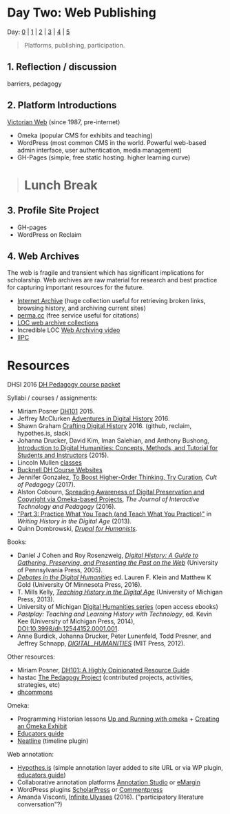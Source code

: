 # Day Two: Web Publishing

Day: [0](day-0.md) | [1](day-1.md) | [2](day-2.md) | [3](day-3.md) | [4](day-4.md) | [5](day-5.md)

> Platforms, publishing, participation.

## 1. Reflection / discussion

barriers, pedagogy

## 2. Platform Introductions

[Victorian Web](http://www.victorianweb.org/misc/vwintro.html) (since 1987, pre-internet)

- Omeka (popular CMS for exhibits and teaching)
- WordPress (most common CMS in the world. Powerful web-based admin interface, user authentication, media management)
- GH-Pages (simple, free static hosting. higher learning curve)

> # Lunch Break

## 3. Profile Site Project

- GH-pages
- WordPress on Reclaim

## 4. Web Archives

The web is fragile and transient which has significant implications for scholarship. 
Web archives are raw material for research and best practice for capturing important resources for the future.

- [Internet Archive](https://archive.org/) (huge collection useful for retrieving broken links, browsing history, and archiving current sites)
- [perma.cc](https://perma.cc/) (free service useful for citations)
- [LOC web archive collections](https://www.loc.gov/websites/collections/)
- Incredible LOC [Web Archiving video](https://youtu.be/T0943YkhLWU)
- [IIPC](http://www.netpreserve.org/web-archiving/overview)

# Resources

DHSI 2016 [DH Pedagogy course packet](http://dhsi.org/content/2016Curriculum/11.%20Digital%20Humanities%20Pedagogy-%20Integration%20in%20the%20Curriculum%20(2016).pdf)

Syllabi / courses / assignments:
- Miriam Posner [DH101](http://miriamposner.com/dh101f15/) 2015.
- Jeffrey McClurken [Adventures in Digital History](http://courses.mcclurken.org/adh/syllabus/) 2016.
- Shawn Graham [Crafting Digital History](http://site.craftingdigitalhistory.ca/) 2016. (github, reclaim, hypothes.is, slack)
- Johanna Drucker, David Kim, Iman Salehian, and Anthony Bushong, [Introduction to Digital Humanities: Concepts, Methods, and Tutorial for Students and Instructors](https://archive.org/details/IntroductionToDigitalHumanities) (2015).
- Lincoln Mullen [classes](http://lincolnmullen.com/#classes)
- [Bucknell DH Course Websites](http://dhpedagogy.blogs.bucknell.edu/bucknell-dh-course-websites/)
- Jennifer Gonzalez, [To Boost Higher-Order Thinking, Try Curation](https://www.cultofpedagogy.com/curation/), *Cult of Pedagogy* (2017).
- Alston Cobourn, [Spreading Awareness of Digital Preservation and Copyright via Omeka-based Projects](https://jitp.commons.gc.cuny.edu/spreading-awareness-of-digital-preservation-and-copyright-via-omeka-based-projects/), *The Journal of Interactive Technology and Pedagogy* (2016).
- ["Part 3: Practice What You Teach (and Teach What You Practice)"](http://quod.lib.umich.edu/d/dh/12230987.0001.001/1:6/--writing-history-in-the-digital-age?g=dculture;rgn=div1;view=fulltext;xc=1) in *Writing History in the Digital Age* (2013).
- Quinn Dombrowski, [*Drupal for Humanists*](http://drupal.forhumanists.org/).

Books:
- Daniel J Cohen and Roy Rosenzweig, [*Digital History: A Guide to Gathering, Preserving, and Presenting the Past on the Web*](http://chnm.gmu.edu/digitalhistory/) (University of Pennsylvania Press, 2005).
- [*Debates in the Digital Humanities*](http://dhdebates.gc.cuny.edu/) ed. Lauren F. Klein and Matthew K Gold (University Of Minnesota Press, 2016).
- T. Mills Kelly, [*Teaching History in the Digital Age*](http://dx.doi.org/10.3998/dh.12146032.0001.001) (University of Michigan Press, 2013).
- University of Michigan [Digital Humanities series](http://www.digitalculture.org/books/book-series/digital-humanities-series/) (open access ebooks)
- *Pastplay: Teaching and Learning History with Technology*,
ed. Kevin Kee (University of Michigan Press, 2014), [DOI:10.3998/dh.12544152.0001.001](http://dx.doi.org/10.3998/dh.12544152.0001.001).
- Anne Burdick, Johanna Drucker, Peter Lunenfeld, Todd Presner, and Jeffrey Schnapp, [*DIGITAL_HUMANITIES*](https://mitpress.mit.edu/sites/default/files/titles/content/9780262018470_Open_Access_Edition.pdf) (MIT Press, 2012).

Other resources:
- Miriam Posner, [DH101: A Highly Opinionated Resource Guide](https://docs.google.com/document/d/1Z-14hgZPMIiAzT6vx1mVg5l60zkRVU9EHgZgK9HHdU4/edit)
- hastac [The Pedagogy Project](https://www.hastac.org/pedagogy-project) (contributed projects, activities, strategies, etc)
- [dhcommons](http://dhcommons.org/)

Omeka:
- Programming Historian lessons [Up and Running with omeka](http://programminghistorian.org/lessons/up-and-running-with-omeka) + [Creating an Omeka Exhibit](http://programminghistorian.org/lessons/creating-an-omeka-exhibit) 
- [Educators guide](http://info.omeka.net/omeka-net-help/use-case-educators/)
- [Neatline](http://neatline.org/about/) (timeline plugin)

Web annotation:
- [Hypothes.is](https://hypothes.is/) (simple annotation layer added to site URL or via WP plugin, [educators guide](https://hypothes.is/education/))
- Collaborative annotation platforms [Annotation Studio](http://www.annotationstudio.org/) or [eMargin](http://emargin.bcu.ac.uk/)
- WordPress plugins [ScholarPress](http://chnm.gmu.edu/scholarpress/) or [Commentpress](https://wordpress.org/plugins/commentpress-core/)
- Amanda Visconti, [Infinite Ulysses](http://www.infiniteulysses.com/) (2016). ("participatory literature conversation"?)
